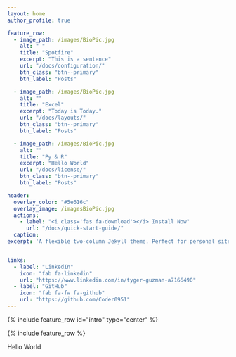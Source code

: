 ```yaml
---
layout: home
author_profile: true

feature_row:
  - image_path: /images/BioPic.jpg
    alt: " "
    title: "Spotfire"
    excerpt: "This is a sentence"
    url: "/docs/configuration/"
    btn_class: "btn--primary"
    btn_label: "Posts"

  - image_path: /images/BioPic.jpg
    alt: ""
    title: "Excel"
    excerpt: "Today is Today."
    url: "/docs/layouts/"
    btn_class: "btn--primary"
    btn_label: "Posts"

  - image_path: /images/BioPic.jpg
    alt: ""
    title: "Py & R"
    excerpt: "Hello World"
    url: "/docs/license/"
    btn_class: "btn--primary"
    btn_label: "Posts"

header:
  overlay_color: "#5e616c"
  overlay_image: /imagesBioPic.jpg
  actions:
    - label: "<i class='fas fa-download'></i> Install Now"
      url: "/docs/quick-start-guide/"
  caption:
excerpt: 'A flexible two-column Jekyll theme. Perfect for personal sites, blogs, and portfolios hosted on GitHub or your own server.<br /> <small><a href="https://github.com/mmistakes/minimal-mistakes/releases/tag/4.13.0">Latest release v4.13.0</a></small><br /><br /> {::nomarkdown}<iframe style="display: inline-block;" src="https://ghbtns.com/github-btn.html?user=mmistakes&repo=minimal-mistakes&type=star&count=true&size=large" frameborder="0" scrolling="0" width="160px" height="30px"></iframe> <iframe style="display: inline-block;" src="https://ghbtns.com/github-btn.html?user=mmistakes&repo=minimal-mistakes&type=fork&count=true&size=large" frameborder="0" scrolling="0" width="158px" height="30px"></iframe>{:/nomarkdown}'    


links:
  - label: "LinkedIn"
    icon: "fab fa-linkedin"
    url: "https://www.linkedin.com/in/tyger-guzman-a7166490"
  - label: "GitHub"
    icon: "fab fa-fw fa-github"
    url: "https://github.com/Coder0951"
---
```

{% include feature_row id="intro" type="center" %}

{% include feature_row %}

Hello World
